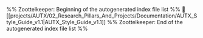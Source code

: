 %% Zoottelkeeper: Beginning of the autogenerated index file list  %%
📄 [[projects/AUTX/02_Research_Pillars_And_Projects/Documentation/AUTX_Style_Guide_v1.1|AUTX_Style_Guide_v1.1]]
%% Zoottelkeeper: End of the autogenerated index file list  %%
